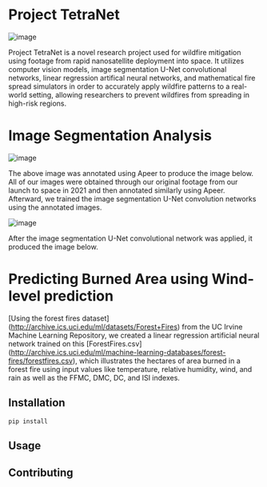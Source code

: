 # Project TetraNet

![image](https://user-images.githubusercontent.com/65915193/112793462-f5b15d80-902a-11eb-874b-decbbb800f6d.png)

Project TetraNet is a novel research project used for wildfire mitigation using footage from rapid nanosatellite deployment into space. It utilizes computer vision models, image segmentation U-Net convolutional networks, linear regression artifical neural networks, and mathematical fire spread simulators in order to accurately apply wildfire patterns to a real-world setting, allowing researchers to prevent wildfires from spreading in high-risk regions.

# Image Segmentation Analysis

![image](https://user-images.githubusercontent.com/65915193/113232996-d9e4cc00-9263-11eb-9a9b-24c5d19d305e.png)

The above image was annotated using Apeer to produce the image below. All of our images were obtained through our original footage from our launch to space in 2021 and then annotated similarly using Apeer. Afterward, we trained the image segmentation U-Net convolution networks using the annotated images. 

![image](https://user-images.githubusercontent.com/65915193/113232418-b40af780-9262-11eb-926d-491324db32b6.png)

After the image segmentation U-Net convolutional network was applied, it produced the image below.

# Predicting Burned Area using Wind-level prediction

[Using the forest fires dataset] (http://archive.ics.uci.edu/ml/datasets/Forest+Fires) from the UC Irvine Machine Learning Repository, we created a linear regression artificial neural network trained on this [ForestFires.csv] (http://archive.ics.uci.edu/ml/machine-learning-databases/forest-fires/forestfires.csv), which illustrates the hectares of area burned in a forest fire using input values like temperature, relative humidity, wind, and rain as well as the FFMC, DMC, DC, and ISI indexes.


## Installation

```
pip install 
```

## Usage

## Contributing

